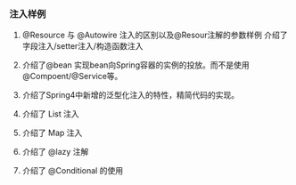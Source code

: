 ### 注入样例

1. @Resource 与 @Autowire 注入的区别以及@Resour注解的参数样例
    介绍了 字段注入/setter注入/构造函数注入

2. 介绍了@bean 实现bean向Spring容器的实例的投放。而不是使用@Compoent/@Service等。

3. 介绍了Spring4中新增的泛型化注入的特性，精简代码的实现。

4. 介绍了 List 注入

5. 介绍了 Map 注入

6. 介绍了 @lazy 注解

7. 介绍了 @Conditional 的使用
